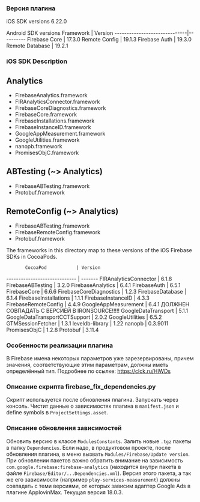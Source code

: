 ### Версия плагина ###

iOS SDK versions           6.22.0

Android SDK versions
 Framework                    | Version
------------------------------|----------
Firebase Core                 | 17.3.0
Remote Config                 | 19.1.3 
Firebase Auth                 | 19.3.0
Remote Database               | 19.2.1 

### iOS SDK Description ###
## Analytics
  - FirebaseAnalytics.framework
  - FIRAnalyticsConnector.framework
  - FirebaseCoreDiagnostics.framework
  - FirebaseCore.framework
  - FirebaseInstallations.framework
  - FirebaseInstanceID.framework
  - GoogleAppMeasurement.framework
  - GoogleUtilities.framework
  - nanopb.framework
  - PromisesObjC.framework
## ABTesting (~> Analytics)
  - FirebaseABTesting.framework
  - Protobuf.framework
## RemoteConfig (~> Analytics)
  - FirebaseABTesting.framework
  - FirebaseRemoteConfig.framework
  - Protobuf.framework

  The frameworks in this directory map to these versions of the iOS Firebase SDKs in CocoaPods.

           CocoaPod           | Version
----------------------------- | -------
FIRAnalyticsConnector         | 6.1.8
FirebaseABTesting             | 3.2.0
FirebaseAnalytics             | 6.4.1
FirebaseAuth                  | 6.5.1
FirebaseCore                  | 6.6.6
FirebaseCoreDiagnostics       | 1.2.3
FirebaseDatabase              | 6.1.4
FirebaseInstallations         | 1.1.1
FirebaseInstanceID            | 4.3.3
FirebaseRemoteConfig          | 4.4.9
GoogleAppMeasurement          | 6.4.1  ДОЛЖНЕН СОВПАДАТЬ С ВЕРСИЕЙ В IRONSOURCE!!!!!
GoogleDataTransport           | 5.1.1
GoogleDataTransportCCTSupport | 2.0.2
GoogleUtilities               | 6.5.2
GTMSessionFetcher             | 1.3.1
leveldb-library               | 1.22
nanopb                        | 0.3.9011
PromisesObjC                  | 1.2.8
Protobuf                      | 3.11.4

### Особенности реализации плагина ###
В Firebase имена некоторых параметров уже зарезервированы, причем значения, соответствующие этим параметрам, должны иметь определённый тип. Подробнее по ссылке: https://clck.ru/HiWDs


### Описание скрипта firebase_fix_dependencies.py ###
Скрипт используется после обновления плагина. Запускать через консоль. Чистит данные о зависимостях плагина в `manifest.json` и define symbols в `ProjectSettings.asset`.

### Описание обновления зависимостей ###
Обновить версию в классе `ModulesConstants`.
Залить новые `.tgz` пакеты в папку `Dependencies`.
Если надо, в продуктовом проекте, после обновления плагина, в меню вызвать `Modules/Firebase/Update version`.
При обновлении пакетов важно обратить внимание на зависимость `com.google.firebase:firebase-analytics` (находится внутри пакета в файле `Firebase/Editor/...Dependencies.xml`). Версия этого пакета, а так же его зависимости (например `play-services-measurement`) должны совпадать с теми версиями, от которых зависим адаптер Google Ads в плагине ApplovinMax. Текущая версия 18.0.3.